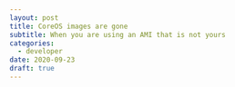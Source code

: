 ```yaml
---
layout: post
title: CoreOS images are gone
subtitle: When you are using an AMI that is not yours
categories:
  - developer
date: 2020-09-23
draft: true
---
```

